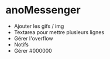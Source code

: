 # anoMessenger
- Ajouter les gifs / img
- Textarea pour mettre plusieurs lignes
- Gérer l'overflow 
- Notifs 
- Gérer #000000
